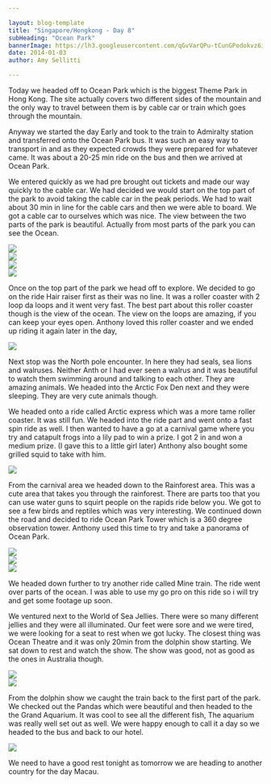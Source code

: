 ```yaml
---

layout: blog-template
title: "Singapore/Hongkong - Day 8"
subHeading: "Ocean Park"
bannerImage: https://lh3.googleusercontent.com/qGvVarQPu-tCunGPodokvz6iaTR_or5pJHrC0NvmYAV8cDMenK3L0c9P2zTbN-d6cWwBKSkD8gv69S2v2TB1XvcPGxLd5qD2WuFOnMfJHAIWFKNiUbPwHJqTznqo4fwZjG9RWdiO0A
date: 2014-01-03
author: Amy Sellitti

---
```



Today we headed off to Ocean Park which is the biggest Theme Park in Hong Kong. The site actually covers two different sides of the mountain and the only way to travel between them is by cable car or train which goes through the mountain.

Anyway we started the day Early and took to the train to Admiralty station and transferred onto the Ocean Park bus. It was such an easy way to transport in and as they expected crowds they were prepared for whatever came. It was about a 20-25 min ride on the bus and then we arrived at Ocean Park.

We entered quickly as we had pre brought out tickets and made our way quickly to the cable car. We had decided we would start on the top part of the park to avoid taking the cable car in the peak periods. We had to wait about 30 min in line for the cable cars and then we were able to board. We got a cable car to ourselves which was nice. The view between the two parts of the park is beautiful. Actually from most parts of the park you can see the Ocean. 

<div class="center-image"><img src="https://lh3.googleusercontent.com/qGvVarQPu-tCunGPodokvz6iaTR_or5pJHrC0NvmYAV8cDMenK3L0c9P2zTbN-d6cWwBKSkD8gv69S2v2TB1XvcPGxLd5qD2WuFOnMfJHAIWFKNiUbPwHJqTznqo4fwZjG9RWdiO0A" /></div>
<div class="center-image"><img src="https://lh3.googleusercontent.com/uScC8PRBkGhTPATSAbogpTVvos-J-WX8izxkSLs23gugM3wFkTX-rCpswNZYSkzzA36CplhsGJC2vW0xhbqRhvpstvsKSjDIHW1C7gpJOUzI7Wi9KmoqgRoFjAJtS-zbZbfPVkKxtA" /></div>
<div class="center-image"><img src="https://lh3.googleusercontent.com/jOznCWu8P-86uNDGk-s9LSncC0pcbAUau-ZI-3lksjazVU5eWqAVci8a_y0G5R3PcyH52F90IahcZPLwOI2LDHdHTTmkdzj6Gdx_UnO8au62k7666yGCcg5e5cLCRtvPPwnBNLIudw" /></div>
<div class="center-image"><img src="https://lh3.googleusercontent.com/ZQJyP0_SkaSFamRc7xZmNm4XtPaf7aYz4TVk91QhjtwOeMYJejiYeoMZUzo2nk8dPOHjpuhDUV5MIQnTLAPtPYzWPeMmVCG4K9BUeo_NDB_MVD9Cnm7v2ObHGoqggZ6mnMl2X9On6g" /></div>

Once on the top part of the park we head off to explore. We decided to go on the ride Hair raiser first as their was no line. It was a roller coaster with 2 loop da loops and it went very fast. The best part about this roller coaster though is the view of the ocean. The view on the loops are amazing, if you can keep your eyes open. Anthony loved this roller coaster and we ended up riding it again later in the day,

<div class="center-image"><img src="https://lh3.googleusercontent.com/NA4eowsYVIAoW7SzI_KxPpFA6HVIAJJhJ2c0Hs1pvuHgRWtGWOEfdAapXn-wOpgUmKp7ymCzqJbWGZpj_HFsZXPsPpqKDgvZhrq3vMJOofdrXXScqH-ecsP1V1DjFyPUHB7cJqFjuw" /></div>

Next stop was the North pole encounter. In here they had seals, sea lions and walruses. Neither Anth or I had ever seen a walrus and it was beautiful to watch them swimming around and talking to each other. They are amazing animals. We headed into the Arctic Fox Den next and they were sleeping. They are very cute animals though. 

We headed onto a ride called Arctic express which was a more tame roller coaster. It was still fun. We headed into the ride part and went onto a fast spin ride as well. I then wanted to have a go at a carnival game where you try and catapult frogs into a lily pad to win a prize. I got 2 in and won a medium prize. (I gave this to a little girl later) Anthony also bought some grilled squid to take with him.

<div class="center-image"><img src="https://lh3.googleusercontent.com/O1WN8EHvEOxs5F_OcvqPZEMnSmAnSDVa41n4RRjoXwB4T3SstrmQKBJKqticVNFB3Hng06VqwKagT8fUxC2z6Q4inwAXSxkefRSEEjYOpxFlOuJYghGMud78T5RfGw-zswM5XWJakQ" /></div>

From the carnival area we headed down to the Rainforest area. This was a cute area that takes you through the rainforest. There are parts too that you can use water guns to squirt people on the rapids ride below you. We got to see a few birds and reptiles which was very interesting. We continued down the road and decided to ride Ocean Park Tower which is a 360 degree observation tower. Anthony used this time to try and take a panorama of Ocean Park.

<div class="center-image"><img src="https://lh3.googleusercontent.com/7gvLuvrWtZtLajLLenv0TeRGhLP92wpRlyfQE_zT6MsLGFlkPt2yYFYLTvyeh3sWut4cQ8i7atNYo9rs3pILJabcmUo_ZycOY2y130wo7NkqSZEZISMdljQuMxfWUaRDGb_Dtv3GdQ" /></div>
<div class="center-image"><img src="https://lh3.googleusercontent.com/oY7MS7UfVUjsT2AbMmSyBw5JPlEhdeLpstnNV0vWHHf76z4hN8pwDEzxQSUl9w7vyI4bPLkaCbhvs35exCY473u8Vrwtw35xUSEYmy4u5fJ0KSofygpeo48APZ3babL4xfoibDXhgw" /></div>
<div class="center-image"><img src="http://images.travelpod.com/users/amynp/6.1388778185.thrill-land-from-tower.jpg" /></div>

We headed down further to try another ride called Mine train. The ride went over parts of the ocean. I was able to use my go pro on this ride so i will try and get some footage up soon. 

We ventured next to the World of Sea Jellies. There were so many different jellies and they were all illuminated. Our feet were sore and we were tired, we were looking for a seat to rest when we got lucky. The closest thing was Ocean Theatre and it was only 20min from the dolphin show starting. We sat down to rest and watch the show. The show was good, not as good as the ones in Australia though.

<div class="center-image"><img src="https://lh3.googleusercontent.com/lqOfmwoP2YtR-M8y-sQiGx5rw72QY6OsO2IW9tuP1Xk0lIp9CaYPYOI0_SIojKxiknw4G5b0LKC7r4Tt03ltzMjh8CHpubWUX_zBMde8YvZEYrnLdZROFxHDFi76qQpVFeOBoCqmPg" /></div>
<div class="center-image"><img src="https://lh3.googleusercontent.com/9MNWgx1f139z4huQ7ac_AoTtSEXgrKzXqKkDskxNB6NdjthTyIwL2mjuU41WzNID2FHJSy5mTYTtH5jYsTMfARSdZTNw45SxaPHm5mbLna2YVfe2uA-sDzl9j8CS7JSNtjE6_DZwuw" /></div>

From the dolphin show we caught the train back to the first part of the park. We checked out the Pandas which were beautiful and then headed to the the Grand Aquarium. It was cool to see all the different fish, The aquarium was really well set out as well. We were happy enough to call it a day so we headed to the bus and back to our hotel. 

<div class="center-image"><img src="https://lh3.googleusercontent.com/CswX0_FwlgNkmX5aGNBjDRlR1JkzQZ4fifXFAy7inTcg2x1sed37loRHmjGLpS_hUC3W44ebB9EhtID6n77qxApwYShtYZ6xw1yJOgVo9rpL6OuxcgXefsPqHmXuQE0fXIVl8xdCpw" /></div>

We need to have a good rest tonight as tomorrow we are heading to another country for the day Macau.
